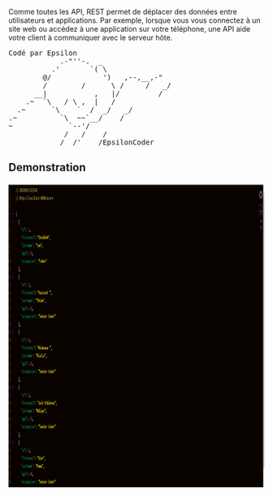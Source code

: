 Comme toutes les API, REST permet de déplacer des données entre utilisateurs et applications. Par exemple, lorsque vous vous connectez à un site web ou accédez à une application sur votre téléphone, une API aide votre client à communiquer avec le serveur hôte.
<pre>
Codé par Epsilon
            .-"''-.  _
          .'       `( \ 
        @/            ')   ,--,__,-"
        /        /      \ /     /   _/
      __|           ,   |/         /
    .~  `\   / \ ,  |   /
  .~      `\    `  /  _/   _/
.~          `\  ~~`__/    /
~             `--'/
             /   /    /
            /  /'    /EpsilonCoder
</pre>
## Demonstration
<img src="rest-api.PNG" width="100%" height="600px" />
